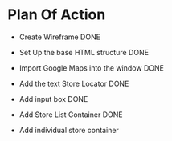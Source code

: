 # Plan Of Action

- Create Wireframe DONE

- Set Up the base HTML structure  DONE

- Import Google Maps into the window DONE

- Add the text Store Locator DONE

- Add input box DONE

- Add Store List Container DONE

- Add individual store container 


